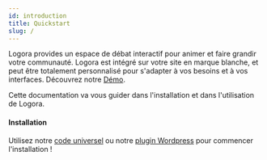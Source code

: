```yaml
---
id: introduction
title: Quickstart
slug: /
---
```


Logora provides un espace de débat interactif pour animer et faire grandir votre communauté. Logora est intégré sur votre site en marque blanche, et peut être totalement personnalisé pour s'adapter à vos besoins et à vos interfaces. Découvrez notre [Démo](https://demo.logora.fr).

Cette documentation va vous guider dans l'installation et dans l'utilisation de Logora.

#### Installation

Utilisez notre [code universel](installation/javascript-sdk.md) ou notre [plugin Wordpress](installation/wordpress.md) pour commencer l'installation !